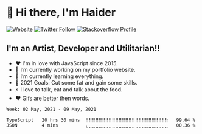 # 👋 Hi there, I'm Haider

[![Website](https://img.shields.io/website?label=https%3A%2F%2Fhaidera.li&logo=gatsby&style=for-the-badge&up_message=UP&url=https%3A%2F%2Fhaidera.li)](https://haidera.li)
[![Twitter Follow](https://img.shields.io/twitter/follow/hdr_js?color=dark-green&logo=twitter&style=for-the-badge)](https://twitter.com/intent/follow?original_referer=https%3A%2F%2Fgithub.com%2Fhdr_js&screen_name=hdr_js)
[![Stackoverflow Profile](https://img.shields.io/stackexchange/stackoverflow/r/8404234?color=ef8236&logo=stackoverflow&style=for-the-badge)](https://stackoverflow.com/users/8404234/haider-ali-anjum)


## I'm an Artist, Developer and Utilitarian!!

- ❤️  I'm in love with JavaScript since 2015.
- 🔭  I’m currently working on my portfolio website.
- 🌱  I’m currently learning everything.
- 🥅  2021 Goals: Cut some fat and gain some skills.
- ⚡  I love to talk, eat and talk about the food.
- ❤️  Gifs are better then words.

<!--START_SECTION:waka-->
```text
Week: 02 May, 2021 - 09 May, 2021

TypeScript   20 hrs 30 mins  ⣿⣿⣿⣿⣿⣿⣿⣿⣿⣿⣿⣿⣿⣿⣿⣿⣿⣿⣿⣿⣿⣿⣿⣿⣷   99.64 % 
JSON         4 mins          ⣄⣀⣀⣀⣀⣀⣀⣀⣀⣀⣀⣀⣀⣀⣀⣀⣀⣀⣀⣀⣀⣀⣀⣀⣀   00.36 % 
```
<!--END_SECTION:waka-->


<!-- <img src="https://wakatime.com/share/@90bef79e-dde5-42c1-b107-89b54760cdfe/e6b11347-4f28-4d01-95cd-39752ee35ca9.svg" width="640px" /> -->
